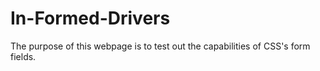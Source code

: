 # In-Formed-Drivers
The purpose of this webpage is to test out the capabilities of CSS's form fields.
